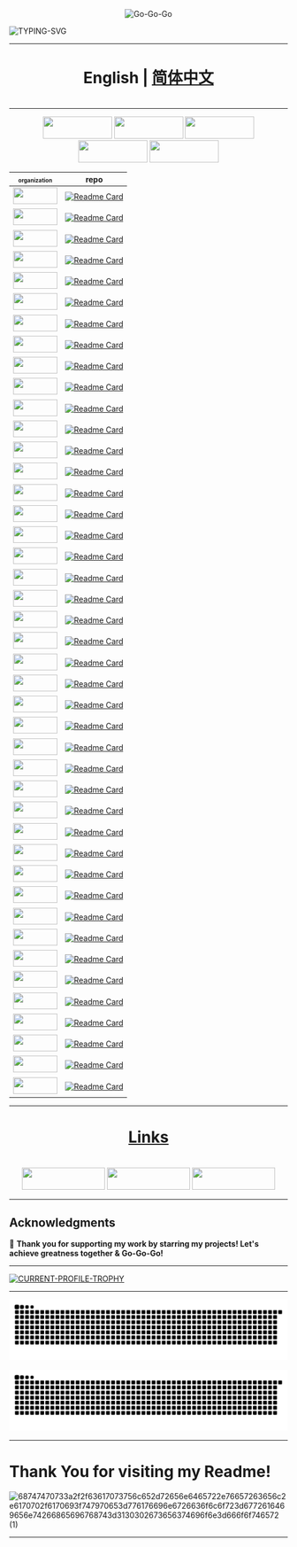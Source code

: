 <div align="center">
  <img src="https://raw.githubusercontent.com/yyle88/yyle88/main/assets/吉祥物的动图.gif" alt="Go-Go-Go"/>
</div>

![TYPING-SVG](https://readme-typing-svg.demolab.com?font=Fira+Code&size=33&pause=1000&color=EBE912&width=999&lines=Hi+there+%F0%9F%91%8B%2C+Welcome+to+my+Page+%F0%9F%91%8B%2C+I'm+yyle88)

---

<h4 align="center" style="font-size: 2.0em;"><strong>English</strong> | <a href="./README.zh.md">简体中文</a></h4>

---

<div align="center">

<!-- 这是一个注释，它不会在渲染时显示出来，这是组织项目列表的起始位置 -->

<a href="https://github.com/orzkratos"><img src="https://img.shields.io/badge/orzkratos-%2395C59D.svg?style=flat&logoColor=white" height="40" width="125"></a>
<a href="https://github.com/go-xlan"><img src="https://img.shields.io/badge/go+xlan-%237D4B91.svg?style=flat&logoColor=white" height="40" width="125"></a>
<a href="https://github.com/go-mate"><img src="https://img.shields.io/badge/go+mate-%233CB371.svg?style=flat&logoColor=white" height="40" width="125"></a>
<a href="https://github.com/go-legs"><img src="https://img.shields.io/badge/go+legs-%23FF4500.svg?style=flat&logoColor=white" height="40" width="125"></a>
<a href="https://github.com/go-zwbc"><img src="https://img.shields.io/badge/go+zwbc-%23FF1493.svg?style=flat&logoColor=white" height="40" width="125"></a>

| **<span style="font-size: 10px;">organization</span>** | **repo** |
|----------|----------|
| <a href="https://github.com/orzkratos"><img src="https://img.shields.io/badge/orzkratos-%23FF1493.svg?style=flat&logoColor=white" height="30" width="80"></a> | [![Readme Card](https://github-readme-stats.vercel.app/api/pin/?username=orzkratos&repo=orzkratos&theme=yeblu&unique=430168bf-43af-4c47-8dd5-f8498782749c)](https://github.com/orzkratos/orzkratos) |
| <a href="https://github.com/go-zwbc"><img src="https://img.shields.io/badge/go+zwbc-%2391C4A4.svg?style=flat&logoColor=white" height="30" width="80"></a> | [![Readme Card](https://github-readme-stats.vercel.app/api/pin/?username=go-zwbc&repo=emailzh&theme=neon&unique=a4edc427-c3d8-4bd6-8646-0f06e360d698)](https://github.com/go-zwbc/emailzh) |
| <a href="https://github.com/go-xlan"><img src="https://img.shields.io/badge/go+xlan-%2332CD32.svg?style=flat&logoColor=white" height="30" width="80"></a> | [![Readme Card](https://github-readme-stats.vercel.app/api/pin/?username=go-xlan&repo=sui-go-guide&theme=synthwave&unique=7ffc20af-5348-4b57-b458-77f63e09e45c)](https://github.com/go-xlan/sui-go-guide) |
| <a href="https://github.com/go-mate"><img src="https://img.shields.io/badge/go+mate-%23FFD700.svg?style=flat&logoColor=white" height="30" width="80"></a> | [![Readme Card](https://github-readme-stats.vercel.app/api/pin/?username=go-mate&repo=go-mate&theme=apprentice&unique=93307f3f-799d-4906-93e1-164630eddb97)](https://github.com/go-mate/go-mate) |
| <a href="https://github.com/orzkratos"><img src="https://img.shields.io/badge/orzkratos-%23F09F3B.svg?style=flat&logoColor=white" height="30" width="80"></a> | [![Readme Card](https://github-readme-stats.vercel.app/api/pin/?username=orzkratos&repo=apmkratos&theme=ocean_dark&unique=042430bb-6034-4142-ae52-988d6465269f)](https://github.com/orzkratos/apmkratos) |
| <a href="https://github.com/go-zwbc"><img src="https://img.shields.io/badge/go+zwbc-%23ADFF2F.svg?style=flat&logoColor=white" height="30" width="80"></a> | [![Readme Card](https://github-readme-stats.vercel.app/api/pin/?username=go-zwbc&repo=go-webtablezh&theme=dracula&unique=54ec2908-2a77-4d2b-8da4-fd335c4e55e9)](https://github.com/go-zwbc/go-webtablezh) |
| <a href="https://github.com/go-xlan"><img src="https://img.shields.io/badge/go+xlan-%23FF5733.svg?style=flat&logoColor=white" height="30" width="80"></a> | [![Readme Card](https://github-readme-stats.vercel.app/api/pin/?username=go-xlan&repo=gogit&theme=vue-dark&unique=f6251a9b-7dc2-430f-85c0-f4a1e558ad67)](https://github.com/go-xlan/gogit) |
| <a href="https://github.com/go-mate"><img src="https://img.shields.io/badge/go+mate-%2335A8D5.svg?style=flat&logoColor=white" height="30" width="80"></a> | [![Readme Card](https://github-readme-stats.vercel.app/api/pin/?username=go-mate&repo=go-lint&theme=material-palenight&unique=14dc09f7-c654-40c6-b77f-646d123d440f)](https://github.com/go-mate/go-lint) |
| <a href="https://github.com/go-zwbc"><img src="https://img.shields.io/badge/go+zwbc-%23FFD700.svg?style=flat&logoColor=white" height="30" width="80"></a> | [![Readme Card](https://github-readme-stats.vercel.app/api/pin/?username=go-zwbc&repo=rsazh&theme=bear&unique=2deb4c1c-0ea3-40d7-9116-785848a92878)](https://github.com/go-zwbc/rsazh) |
| <a href="https://github.com/orzkratos"><img src="https://img.shields.io/badge/orzkratos-%232E8B57.svg?style=flat&logoColor=white" height="30" width="80"></a> | [![Readme Card](https://github-readme-stats.vercel.app/api/pin/?username=orzkratos&repo=errkratos&theme=great-gatsby&unique=91059fba-f771-4799-bbc0-f4ec3b79e7b8)](https://github.com/orzkratos/errkratos) |
| <a href="https://github.com/go-xlan"><img src="https://img.shields.io/badge/go+xlan-%23DC143C.svg?style=flat&logoColor=white" height="30" width="80"></a> | [![Readme Card](https://github-readme-stats.vercel.app/api/pin/?username=go-xlan&repo=elasticapm&theme=cobalt2&unique=3c585151-680f-471e-a079-caebe8ee8e1e)](https://github.com/go-xlan/elasticapm) |
| <a href="https://github.com/go-mate"><img src="https://img.shields.io/badge/go+mate-%237D5E7F.svg?style=flat&logoColor=white" height="30" width="80"></a> | [![Readme Card](https://github-readme-stats.vercel.app/api/pin/?username=go-mate&repo=depbump&theme=graywhite&unique=eb6d7347-e43b-4144-b708-8a67d3de020c)](https://github.com/go-mate/depbump) |
| <a href="https://github.com/go-mate"><img src="https://img.shields.io/badge/go+mate-%23FF6347.svg?style=flat&logoColor=white" height="30" width="80"></a> | [![Readme Card](https://github-readme-stats.vercel.app/api/pin/?username=go-mate&repo=tago&theme=moltack&unique=21ca5d9f-9d2b-46a2-a82a-55af117e2663)](https://github.com/go-mate/tago) |
| <a href="https://github.com/orzkratos"><img src="https://img.shields.io/badge/orzkratos-%232E8B57.svg?style=flat&logoColor=white" height="30" width="80"></a> | [![Readme Card](https://github-readme-stats.vercel.app/api/pin/?username=orzkratos&repo=vue3kratos&theme=vue&unique=e5c5f808-e3aa-49d1-9d4f-c4b09b2860ac)](https://github.com/orzkratos/vue3kratos) |
| <a href="https://github.com/go-xlan"><img src="https://img.shields.io/badge/go+xlan-%23ADFF2F.svg?style=flat&logoColor=white" height="30" width="80"></a> | [![Readme Card](https://github-readme-stats.vercel.app/api/pin/?username=go-xlan&repo=protoenum&theme=date_night&unique=813c0db8-d94e-43be-8a21-24acd36007f7)](https://github.com/go-xlan/protoenum) |
| <a href="https://github.com/orzkratos"><img src="https://img.shields.io/badge/orzkratos-%23DC143C.svg?style=flat&logoColor=white" height="30" width="80"></a> | [![Readme Card](https://github-readme-stats.vercel.app/api/pin/?username=orzkratos&repo=astkratos&theme=onedark&unique=c24f3a6c-179b-48e1-b18e-24ff2e55b7f8)](https://github.com/orzkratos/astkratos) |
| <a href="https://github.com/go-mate"><img src="https://img.shields.io/badge/go+mate-%232E8B57.svg?style=flat&logoColor=white" height="30" width="80"></a> | [![Readme Card](https://github-readme-stats.vercel.app/api/pin/?username=go-mate&repo=go-work&theme=darcula&unique=bbcac09b-1829-46a5-8339-93faf03cc1ff)](https://github.com/go-mate/go-work) |
| <a href="https://github.com/go-xlan"><img src="https://img.shields.io/badge/go+xlan-%232E8B57.svg?style=flat&logoColor=white" height="30" width="80"></a> | [![Readme Card](https://github-readme-stats.vercel.app/api/pin/?username=go-xlan&repo=go-rocketmq&theme=gotham&unique=f2a19366-df86-49a5-a9d2-25da45e6d1eb)](https://github.com/go-xlan/go-rocketmq) |
| <a href="https://github.com/orzkratos"><img src="https://img.shields.io/badge/orzkratos-%23F2D330.svg?style=flat&logoColor=white" height="30" width="80"></a> | [![Readme Card](https://github-readme-stats.vercel.app/api/pin/?username=orzkratos&repo=swaggokratos&theme=codeSTACKr&unique=db89d177-3dd8-47ea-b219-c944d86a7478)](https://github.com/orzkratos/swaggokratos) |
| <a href="https://github.com/go-xlan"><img src="https://img.shields.io/badge/go+xlan-%23F2D330.svg?style=flat&logoColor=white" height="30" width="80"></a> | [![Readme Card](https://github-readme-stats.vercel.app/api/pin/?username=go-xlan&repo=gitgo&theme=midnight-purple&unique=e163608f-50e6-4eec-9299-9f5220ae65c9)](https://github.com/go-xlan/gitgo) |
| <a href="https://github.com/go-xlan"><img src="https://img.shields.io/badge/go+xlan-%2391C4A4.svg?style=flat&logoColor=white" height="30" width="80"></a> | [![Readme Card](https://github-readme-stats.vercel.app/api/pin/?username=go-xlan&repo=clang-format&theme=kacho_ga&unique=85cd89c7-dbf5-400f-bf2a-eaefa556bd7b)](https://github.com/go-xlan/clang-format) |
| <a href="https://github.com/orzkratos"><img src="https://img.shields.io/badge/orzkratos-%2332CD32.svg?style=flat&logoColor=white" height="30" width="80"></a> | [![Readme Card](https://github-readme-stats.vercel.app/api/pin/?username=orzkratos&repo=zapzhkratos&theme=calm&unique=0c9f4222-964c-46bb-b5cc-1fba6ef8a631)](https://github.com/orzkratos/zapzhkratos) |
| <a href="https://github.com/orzkratos"><img src="https://img.shields.io/badge/orzkratos-%23ADFF2F.svg?style=flat&logoColor=white" height="30" width="80"></a> | [![Readme Card](https://github-readme-stats.vercel.app/api/pin/?username=orzkratos&repo=gormkratos&theme=maroongold&unique=6f555fda-fd9f-4faf-b4c0-c0405db01dd3)](https://github.com/orzkratos/gormkratos) |
| <a href="https://github.com/go-xlan"><img src="https://img.shields.io/badge/go+xlan-%23FF6347.svg?style=flat&logoColor=white" height="30" width="80"></a> | [![Readme Card](https://github-readme-stats.vercel.app/api/pin/?username=go-xlan&repo=redis-go-suo&theme=omni&unique=f6fc59d4-9e1a-49df-b1ed-f9dcb526b39a)](https://github.com/go-xlan/redis-go-suo) |
| <a href="https://github.com/orzkratos"><img src="https://img.shields.io/badge/orzkratos-%23F7931E.svg?style=flat&logoColor=white" height="30" width="80"></a> | [![Readme Card](https://github-readme-stats.vercel.app/api/pin/?username=orzkratos&repo=authkratos&theme=blue-green&unique=082ab86b-7b38-4d53-ae17-1b8399dc53f9)](https://github.com/orzkratos/authkratos) |
| <a href="https://github.com/go-xlan"><img src="https://img.shields.io/badge/go+xlan-%237D4B91.svg?style=flat&logoColor=white" height="30" width="80"></a> | [![Readme Card](https://github-readme-stats.vercel.app/api/pin/?username=go-xlan&repo=yaml-go-edit&theme=cobalt&unique=0f5918af-46a3-47b2-868b-413c78e8a883)](https://github.com/go-xlan/yaml-go-edit) |
| <a href="https://github.com/orzkratos"><img src="https://img.shields.io/badge/orzkratos-%23ADFF2F.svg?style=flat&logoColor=white" height="30" width="80"></a> | [![Readme Card](https://github-readme-stats.vercel.app/api/pin/?username=orzkratos&repo=demokratos&theme=github_dark_dimmed&unique=ce471a68-fc8f-46db-bd89-31ee1a7f26f8)](https://github.com/orzkratos/demokratos) |
| <a href="https://github.com/go-xlan"><img src="https://img.shields.io/badge/go+xlan-%23FF5733.svg?style=flat&logoColor=white" height="30" width="80"></a> | [![Readme Card](https://github-readme-stats.vercel.app/api/pin/?username=go-xlan&repo=go-nacos-v1&theme=default_repocard&unique=06ec22a4-3c13-4675-84a0-547b798d0bce)](https://github.com/go-xlan/go-nacos-v1) |
| <a href="https://github.com/go-xlan"><img src="https://img.shields.io/badge/go+xlan-%2332CD32.svg?style=flat&logoColor=white" height="30" width="80"></a> | [![Readme Card](https://github-readme-stats.vercel.app/api/pin/?username=go-xlan&repo=go-nacos-v2&theme=nord&unique=c9c7aeff-47aa-4c21-bd43-23e3cfca1cbc)](https://github.com/go-xlan/go-nacos-v2) |
| <a href="https://github.com/orzkratos"><img src="https://img.shields.io/badge/orzkratos-%237D4B91.svg?style=flat&logoColor=white" height="30" width="80"></a> | [![Readme Card](https://github-readme-stats.vercel.app/api/pin/?username=orzkratos&repo=wire2kratos&theme=solarized-light&unique=0464f26f-be7d-4033-9e5f-b0b802abe077)](https://github.com/orzkratos/wire2kratos) |
| <a href="https://github.com/go-xlan"><img src="https://img.shields.io/badge/go+xlan-%23FF5733.svg?style=flat&logoColor=white" height="30" width="80"></a> | [![Readme Card](https://github-readme-stats.vercel.app/api/pin/?username=go-xlan&repo=go-rabbitmq&theme=gruvbox&unique=8ca5efce-c889-4b1d-a746-5d751ee60cdb)](https://github.com/go-xlan/go-rabbitmq) |
| <a href="https://github.com/orzkratos"><img src="https://img.shields.io/badge/orzkratos-%23F2D330.svg?style=flat&logoColor=white" height="30" width="80"></a> | [![Readme Card](https://github-readme-stats.vercel.app/api/pin/?username=orzkratos&repo=astkratos-demos&theme=blue_navy&unique=d3417064-ea67-4213-8d65-61dda61832b3)](https://github.com/orzkratos/astkratos-demos) |
| <a href="https://github.com/orzkratos"><img src="https://img.shields.io/badge/orzkratos-%237D5E7F.svg?style=flat&logoColor=white" height="30" width="80"></a> | [![Readme Card](https://github-readme-stats.vercel.app/api/pin/?username=orzkratos&repo=configkratos&theme=react&unique=cb9ef926-3ed2-4006-9da2-34c26e2f9fe9)](https://github.com/orzkratos/configkratos) |
| <a href="https://github.com/go-xlan"><img src="https://img.shields.io/badge/go+xlan-%232E8B57.svg?style=flat&logoColor=white" height="30" width="80"></a> | [![Readme Card](https://github-readme-stats.vercel.app/api/pin/?username=go-xlan&repo=go-migrate&theme=monokai&unique=fccaddbe-15e1-4d4e-b9df-677df3cf013e)](https://github.com/go-xlan/go-migrate) |
| <a href="https://github.com/go-xlan"><img src="https://img.shields.io/badge/go+xlan-%2320B2AA.svg?style=flat&logoColor=white" height="30" width="80"></a> | [![Readme Card](https://github-readme-stats.vercel.app/api/pin/?username=go-xlan&repo=go-webpage&theme=catppuccin_mocha&unique=403e9120-5781-4f99-92b7-23f68c2b9f30)](https://github.com/go-xlan/go-webpage) |
| <a href="https://github.com/orzkratos"><img src="https://img.shields.io/badge/orzkratos-%238A2BE2.svg?style=flat&logoColor=white" height="30" width="80"></a> | [![Readme Card](https://github-readme-stats.vercel.app/api/pin/?username=orzkratos&repo=swaggokratos-demos&theme=prussian&unique=661140eb-f204-40ae-b723-42b4a3e45eba)](https://github.com/orzkratos/swaggokratos-demos) |
| <a href="https://github.com/orzkratos"><img src="https://img.shields.io/badge/orzkratos-%2395C59D.svg?style=flat&logoColor=white" height="30" width="80"></a> | [![Readme Card](https://github-readme-stats.vercel.app/api/pin/?username=orzkratos&repo=vue3kratos-demos&theme=tokyonight&unique=64493d0f-c5ee-4bff-b241-f8df9d9f3cd5)](https://github.com/orzkratos/vue3kratos-demos) |
| <a href="https://github.com/orzkratos"><img src="https://img.shields.io/badge/orzkratos-%2332CD32.svg?style=flat&logoColor=white" height="30" width="80"></a> | [![Readme Card](https://github-readme-stats.vercel.app/api/pin/?username=orzkratos&repo=zapkratos&theme=github_dark&unique=eebe3db7-8c83-4408-b53f-88191ac8dbc0)](https://github.com/orzkratos/zapkratos) |
| <a href="https://github.com/go-legs"><img src="https://img.shields.io/badge/go+legs-%2395C59D.svg?style=flat&logoColor=white" height="30" width="80"></a> | [![Readme Card](https://github-readme-stats.vercel.app/api/pin/?username=go-legs&repo=.github&theme=swift&unique=b1fa42ad-649d-437d-aa9a-17d42a00e0d6)](https://github.com/go-legs/.github) |
| <a href="https://github.com/go-zwbc"><img src="https://img.shields.io/badge/go+zwbc-%2391C4A4.svg?style=flat&logoColor=white" height="30" width="80"></a> | [![Readme Card](https://github-readme-stats.vercel.app/api/pin/?username=go-zwbc&repo=.github&theme=calm_pink&unique=129a9621-d15e-4d5b-9a81-f5e65daf5e06)](https://github.com/go-zwbc/.github) |
| <a href="https://github.com/go-mate"><img src="https://img.shields.io/badge/go+mate-%237D5E7F.svg?style=flat&logoColor=white" height="30" width="80"></a> | [![Readme Card](https://github-readme-stats.vercel.app/api/pin/?username=go-mate&repo=.github&theme=city_lights&unique=69b3d3d9-1eeb-40ca-936b-15c5c4bf4970)](https://github.com/go-mate/.github) |
| <a href="https://github.com/go-xlan"><img src="https://img.shields.io/badge/go+xlan-%23F7931E.svg?style=flat&logoColor=white" height="30" width="80"></a> | [![Readme Card](https://github-readme-stats.vercel.app/api/pin/?username=go-xlan&repo=.github&theme=dark&unique=8ef03167-a958-4d92-97a2-f522b1690dce)](https://github.com/go-xlan/.github) |
| <a href="https://github.com/orzkratos"><img src="https://img.shields.io/badge/orzkratos-%2335A8D5.svg?style=flat&logoColor=white" height="30" width="80"></a> | [![Readme Card](https://github-readme-stats.vercel.app/api/pin/?username=orzkratos&repo=.github&theme=buefy&unique=197b99fe-0e39-4b38-9831-891a4b7606b9)](https://github.com/orzkratos/.github) |

<!-- 这是一个注释，它不会在渲染时显示出来，这是组织项目列表的终止位置 -->

</div>

---

<h4 align="center" style="font-size: 2.0em;"><a href="https://github.com/yyle88">Links</a></h4>

<div align="center">

<a href="https://github.com/yyle88"><img src="https://img.shields.io/badge/GitHub-%237D5E7F.svg?style=flat&logo=github&logoColor=white" height="40" width="150"></a>
<a href="https://t.me/yyle88"><img src="https://img.shields.io/badge/-Telegram-f5e0dc?style=for-the-badge&logo=telegram&logoColor=27A0D9" height="40" width="150"></a>
<a href="https://www.youtube.com/@%E6%9D%A8%E4%BA%A6%E4%B9%901990/videos"><img src="https://img.shields.io/badge/-YouTube-f2cdcd?style=for-the-badge&logo=YouTube&logoColor=FF0000" height="40" width="150"></a>

</div>

---

## Acknowledgments

🌟 **Thank you for supporting my work by starring my projects! Let's achieve greatness together & Go-Go-Go!**

---

[![CURRENT-PROFILE-TROPHY](https://github-profile-trophy.vercel.app/?username=yyle88)](https://github.com/yyle88)

---

![github contribution grid snake animation](https://raw.githubusercontent.com/yyle88/yyle88/snake/github-contribution-grid-snake-dark.svg#gh-dark-mode-only)

![github contribution grid snake animation](https://raw.githubusercontent.com/yyle88/yyle88/snake/github-contribution-grid-snake.svg#gh-light-mode-only)

---

# Thank You for visiting my Readme!

![68747470733a2f2f63617073756c652d72656e6465722e76657263656c2e6170702f6170693f747970653d776176696e6726636f6c6f723d6772616469656e74266865696768743d3130302673656374696f6e3d666f6f746572 (1)](https://github.com/user-attachments/assets/e599b0c5-b812-4e11-908a-2bdec8c97c5f)

---
